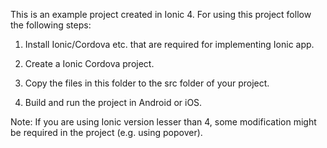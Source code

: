 This is an example project created in Ionic 4. For using this project follow the following steps:

1. Install Ionic/Cordova etc. that are required for implementing Ionic app.

2. Create a Ionic Cordova project.

3. Copy the files in this folder to the src folder of your project.

4. Build and run the project in Android or iOS.

Note: If you are using Ionic version lesser than 4, some modification might be required in the project (e.g. using popover).
